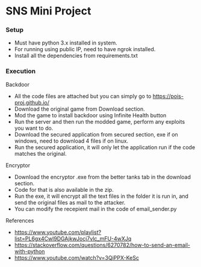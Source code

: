 # SNS Mini Project

### Setup
- Must have python 3.x installed in system.
- For running using public IP, need to have ngrok installed.
- Install all the dependencies from requirements.txt

### Execution
Backdoor
- All the code files are attached but you can simply go to https://pois-proj.github.io/
- Download the original game from Download section.
- Mod the game to install backdoor using Infinite Health button
- Run the server and then run the modded game, perform any exploits you want to do.
- Download the secured application from secured section, exe if on windows, need to download 4 files if on linux.
- Run the secured application, it will only let the application run if the code matches the original.


Encryptor
- Download the encryptor .exe from the better tanks tab in the download section. 
- Code for that is also available in the zip.
- Run the exe, it will encrypt all the text files in the folder it is run in, and send the original files as mail to the attacker.
- You can modify the recepient mail in the code of email_sender.py


References
- https://www.youtube.com/playlist?list=PL6gx4Cwl9DGAjkwJocj7vlc_mFU-4wXJq
- https://stackoverflow.com/questions/6270782/how-to-send-an-email-with-python
- https://www.youtube.com/watch?v=3QiPPX-KeSc